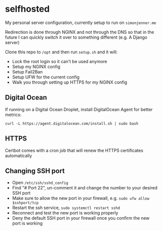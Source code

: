 # selfhosted

My personal server configuration, currently setup to run on `simonjenner.me`

Redirection is done through NGINX and not through the DNS so that in the future I can
quickly switch it over to something different (e.g. A Django server)

Clone this repo to `/opt` and then run `setup.sh` and it will:
- Lock the root login so it can't be used anymore
- Setup my NGINX config
- Setup Fail2Ban
- Setup UFW for the current config
- Walk you through setting up HTTPS for my NGINX config

## Digital Ocean

If running on a Digital Ocean Droplet, install DigitalOcean Agent for better metrics:

`curl -L https://agent.digitalocean.com/install.sh | sudo bash`

## HTTPS

Certbot comes with a cron job that will renew the HTTPS certificates automatically

## Changing SSH port

- Open `/etc/ssh/sshd_config`
- Find "# Port 22", un-comment it and change the number to your desired SSH port
- Make sure to allow the new port in your firewall, e.g. `sudo ufw allow $sshport/tcp`
- Restart the ssh service, `sudo systemctl restart sshd`
- Reconnect and test the new port is working properly
- Deny the default SSH port in your firewall once you confirm the new port is working
